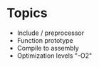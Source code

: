 # Topics

* Include / preprocessor
* Function prototype
* Compile to assembly
* Optimization levels "-O2"
